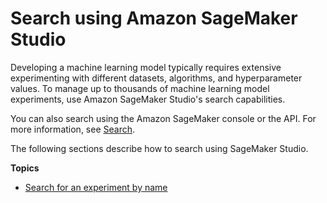 # Search using Amazon SageMaker Studio<a name="studio-search"></a>

Developing a machine learning model typically requires extensive experimenting with different datasets, algorithms, and hyperparameter values\. To manage up to thousands of machine learning model experiments, use Amazon SageMaker Studio's search capabilities\.

You can also search using the Amazon SageMaker console or the API\. For more information, see [Search](search.md)\.

The following sections describe how to search using SageMaker Studio\.

**Topics**
+ [Search for an experiment by name](studio-search-experiments.md)